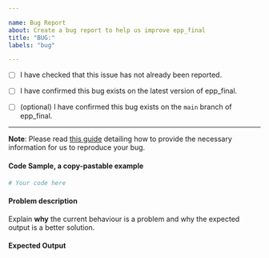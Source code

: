 ```yaml
---

name: Bug Report
about: Create a bug report to help us improve epp_final
title: "BUG:"
labels: "bug"

---
```


- [ ] I have checked that this issue has not already been reported.

- [ ] I have confirmed this bug exists on the latest version of epp_final.

- [ ] (optional) I have confirmed this bug exists on the `main` branch of epp_final.

---

**Note**: Please read [this
guide](https://matthewrocklin.com/blog/work/2018/02/28/minimal-bug-reports) detailing
how to provide the necessary information for us to reproduce your bug.

#### Code Sample, a copy-pastable example

```python
# Your code here
```

#### Problem description

Explain **why** the current behaviour is a problem and why the expected output is a
better solution.

#### Expected Output
